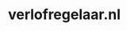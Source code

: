 ---
layout: post
title:  "verlofregelaar.nl"
internal_url:  "/dutchgov/verlofregelaar.nl.html"
subdomains_count: 2
all_subdomains_count: 3
urls_count: 2
ssl_rank: 0
http_rank: 75
url_link: /data/verlofregelaar.nl/urls.txt
all_subdomains_link: /data/verlofregelaar.nl/all_subdomains.txt
subdomains_link: /data/verlofregelaar.nl/subdomains.txt
categories: dutchgov
---